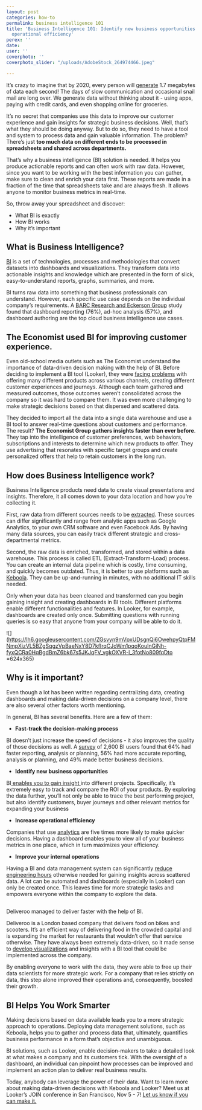 ```yaml
---
layout: post
categories: how-to
permalink: business intelligence 101
title: 'Business Intelligence 101: Identify new business opportunities and achieve
  operational efficiency'
perex: ''
date: 
user: ''
coverphoto: ''
coverphoto_slider: "/uploads/AdobeStock_264974466.jpeg"

---
```

It’s crazy to imagine that by 2020, every person will [generate](https://techjury.net/stats-about/big-data-statistics/) 1.7 megabytes of data each second! The days of slow communication and occasional snail mail are long over. We generate data without thinking about it - using apps, paying with credit cards, and even shopping online for groceries.

It’s no secret that companies use this data to improve our customer experience and gain insights for strategic business decisions. Well, that’s what they should be doing anyway. But to do so, they need to have a tool and system to process data and gain valuable information. The problem? There’s just **too much data on different ends to be processed in spreadsheets and shared across departments.**

That’s why a business intelligence (BI) solution is needed. It helps you produce actionable reports and can often work with raw data. However, since you want to be working with the best information you can gather, make sure to clean and enrich your data first. These reports are made in a fraction of the time that spreadsheets take and are always fresh. It allows anyone to monitor business metrics in real-time.

So, throw away your spreadsheet and discover:

* What BI is exactly
* How BI works
* Why it’s important

## What is Business Intelligence?

[BI](https://www.guru99.com/business-intelligence-definition-example.html) is a set of technologies, processes and methodologies that convert datasets into dashboards and visualizations. They transform data into actionable insights and knowledge which are presented in the form of slick, easy-to-understand reports, graphs, summaries, and more.

BI turns raw data into something that business professionals can understand. However, each specific use case depends on the individual company’s requirements. A [BARC Research and Eckerson Group](http://barc-research.com/research/cloud-bi-and-data-management/register-bi-data-management-cloud/) study found that dashboard reporting (76%), ad-hoc analysis (57%), and dashboard authoring are the top cloud business intelligence use cases.

## The Economist used BI for improving customer experience.

Even old-school media outlets such as The Economist understand the importance of data-driven decision making with the help of BI. Before deciding to implement a BI tool (Looker), they were [facing problems](https://info.looker.com/customer-stories/the-economist-case-study) with offering many different products across various channels, creating different customer experiences and journeys. Although each team gathered and measured outcomes, those outcomes weren’t consolidated across the company so it was hard to compare them. It was even more challenging to make strategic decisions based on that dispersed and scattered data.

They decided to import all the data into a single data warehouse and use a BI tool to answer real-time questions about customers and performance. The result? **The Economist Group gathers insights faster than ever before**. They tap into the intelligence of customer preferences, web behaviors, subscriptions and interests to determine which new products to offer. They use advertising that resonates with specific target groups and create personalized offers that help to retain customers in the long run.

## How does Business Intelligence work?

Business Intelligence products need data to create visual presentations and insights. Therefore, it all comes down to your data location and how you’re collecting it.

First, raw data from different sources needs to be [extracted](https://www.guru99.com/business-intelligence-definition-example.html#3). These sources can differ significantly and range from analytic apps such as Google Analytics, to your own CRM software and even Facebook Ads. By having many data sources, you can easily track different strategic and cross-departmental metrics.

Second, the raw data is enriched, transformed, and stored within a data warehouse. This process is called ETL (Extract-Transform-Load) process. You can create an internal data pipeline which is costly, time consuming, and quickly becomes outdated. Thus, it is better to use platforms such as [Keboola](https://www.keboola.com/product/). They can be up-and-running in minutes, with no additional IT skills needed.

Only when your data has been cleaned and transformed can you begin gaining insight and creating dashboards in BI tools. Different platforms enable different functionalities and features. In Looker, for example, dashboards are created only once. Submitting questions with running queries is so easy that anyone from your company will be able to do it.

![](https://lh6.googleusercontent.com/ZGsvyn9mVpxUDsgnQi6OwehpyQtpFMNmpXizVL5BZgSqgzVpBaeNxY8D7kfIrqCJoWm1pqoKouInGiNh-fyxQCRa0HqBgdBmZ6bk67s5JKJqFV_vgkOXVR-l_3fotNo809fqDto =624x365)

## Why is it important? 

Even though a lot has been written regarding centralizing data, creating dashboards and making data-driven decisions on a company level, there are also several other factors worth mentioning.

In general, BI has several benefits. Here are a few of them:

* **Fast-track the decision-making process**

BI doesn’t just increase the speed of decisions - it also improves the quality of those decisions as well. A [survey](https://bi-survey.com/benefits-business-intelligence) of 2,600 BI users found that 64% had faster reporting, analysis or planning, 56% had more accurate reporting, analysis or planning, and 49% made better business decisions.

* **Identify new business opportunities**

BI[ enables you to gain insight ](https://www.predictiveanalyticstoday.com/top-benefits-of-business-intelligence-software/)into different projects. Specifically, it’s extremely easy to track and compare the ROI of your products. By exploring the data further, you’ll not only be able to trace the best performing project, but also identify customers, buyer journeys and other relevant metrics for expanding your business

* **Increase operational efficiency**

Companies that use [analytics](https://www.betterbuys.com/bi/business-intelligence-stats/) are five times more likely to make quicker decisions. Having a dashboard enables you to view all of your business metrics in one place, which in turn maximizes your efficiency.

* **Improve your internal operations**

Having a BI and data management system can significantly [reduce engineering hours](https://selecthub.com/business-intelligence/business-intelligence-software-benefits/) otherwise needed for gaining insights across scattered data. A lot can be automated and dashboards (especially in Looker) can only be created once. This leaves time for more strategic tasks and empowers everyone within the company to explore the data.

##   
Deliveroo managed to deliver faster with the help of BI.

Deliveroo is a London based company that delivers food on bikes and scooters. It’s an efficient way of delivering food in the crowded capital and is expanding the market for restaurants that wouldn’t offer that service otherwise. They have always been extremely data-driven, so it made sense to [develop visualizations](https://info.looker.com/customer-stories/deliveroo-case-study) and insights with a BI tool that could be implemented across the company.

By enabling everyone to work with the data, they were able to free up their data scientists for more strategic work. For a company that relies strictly on data, this step alone improved their operations and, consequently, boosted their growth.

## BI Helps You Work Smarter

Making decisions based on data available leads you to a more strategic approach to operations. Deploying data management solutions, such as Keboola, helps you to gather and process data that, ultimately, quantifies business performance in a form that’s objective and unambiguous.

BI solutions, such as Looker, enable decision-makers to take a detailed look at what makes a company and its customers tick. With the oversight of a dashboard, an individual can pinpoint how processes can be improved and implement an action plan to deliver real business results.

Today, anybody can leverage the power of their data. Want to learn more about making data-driven decisions with Keboola and Looker? Meet us at Looker’s JOIN conference in San Francisco, Nov 5 - 7! [Let us know if you can make it.](https://get.keboola.com/join-looker-2019/)